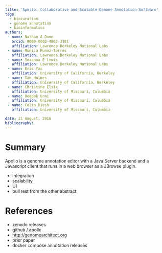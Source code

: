 ```yaml
---
title: 'Apollo: Collaborative and Scalable Genome Annotation Software'
tags:
  - biocuration
  - genome annotation
  - bioinformatics
authors:
 - name: Nathan A Dunn
   orcid: 0000-0002-4862-3181
   affiliation: Lawrence Berkeley National Labs 
 - name: Monica Munoz-Torres
   affiliation: Lawrence Berkeley National Labs 
 - name: Suzanna E Lewis
   affiliation: Lawrence Berkeley National Labs 
 - name: Eric Yao
   affiliation: University of California, Berkeley
 - name: Ian Holmes
   affiliation: University of California, Berkeley
 - name: Christine Elsik
   affiliation: University of Missouri, Columbia
 - name: Deepak Unni
   affiliation: University of Missouri, Columbia
 - name: Colin Diesh
   affiliation: University of Missouri, Columbia

date: 31 August, 2016
bibliography: 
---
```


# Summary

Apollo is a genome annotation editor with a Java Server backend and a Javascript client that runs in a web browser as a JBrowse plugin. 

- integration 
- scalability 
- UI 
- pull rest from the other abstract 



# References

- zenodo releases 
- github / apollo 
- http://genomearchitect.org  
- prior paper 
- docker compose annotation releases 


